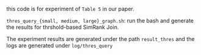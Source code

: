 this code is for experiment of `Table 5` in our paper.

`thres_query_{small, medium, large}_graph.sh`: run the bash and generate the results for thrshold-based SimRank Join.

The experiment results are generated under the path `result_thres` and the logs are generated under `log/thres_query`
